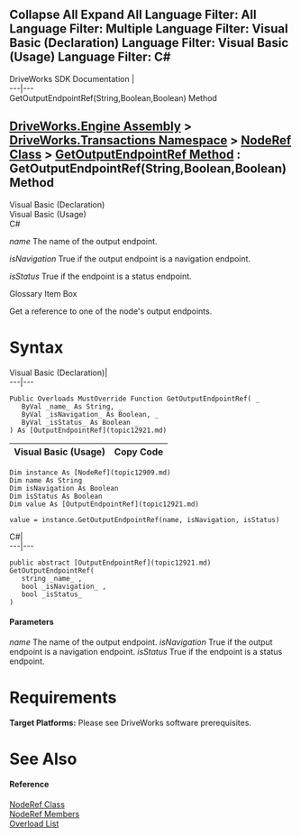 Collapse All Expand All Language Filter: All  Language Filter: Multiple  Language Filter: Visual Basic (Declaration) Language Filter: Visual Basic (Usage) Language Filter: C#  
---  
DriveWorks SDK Documentation  |   
---|---  
GetOutputEndpointRef(String,Boolean,Boolean) Method   
  
[DriveWorks.Engine Assembly](topic2156.md) > [DriveWorks.Transactions Namespace](topic12835.md) > [NodeRef Class](topic12909.md) > [GetOutputEndpointRef Method](topic12916.md) : GetOutputEndpointRef(String,Boolean,Boolean) Method  
---  
  
Visual Basic (Declaration)    
Visual Basic (Usage)    
C# 

_name_
    The name of the output endpoint.

_isNavigation_
    True if the output endpoint is a navigation endpoint.

_isStatus_
    True if the endpoint is a status endpoint.

Glossary Item Box

Get a reference to one of the node's output endpoints. 

# Syntax

Visual Basic (Declaration)|   
---|---  
      
    
    Public Overloads MustOverride Function GetOutputEndpointRef( _
       ByVal _name_ As String, _
       ByVal _isNavigation_ As Boolean, _
       ByVal _isStatus_ As Boolean _
    ) As [OutputEndpointRef](topic12921.md)  
  
Visual Basic (Usage)| Copy Code  
---|---  
      
    
    Dim instance As [NodeRef](topic12909.md)
    Dim name As String
    Dim isNavigation As Boolean
    Dim isStatus As Boolean
    Dim value As [OutputEndpointRef](topic12921.md)
     
    value = instance.GetOutputEndpointRef(name, isNavigation, isStatus)  
  
C#|   
---|---  
      
    
    public abstract [OutputEndpointRef](topic12921.md) GetOutputEndpointRef( 
       string _name_ ,
       bool _isNavigation_ ,
       bool _isStatus_
    )  
  
#### Parameters

 _name_
    The name of the output endpoint.
_isNavigation_
    True if the output endpoint is a navigation endpoint.
_isStatus_
    True if the endpoint is a status endpoint.

# Requirements

**Target Platforms:** Please see DriveWorks software prerequisites.

# See Also

#### Reference

[NodeRef Class](topic12909.md)   
[NodeRef Members](topic12910.md)   
[Overload List](topic12916.md)



